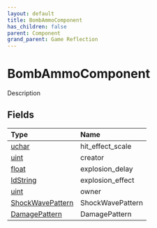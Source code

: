 ```yaml
---
layout: default
title: BombAmmoComponent
has_children: false
parent: Component
grand_parent: Game Reflection
---
```

# BombAmmoComponent
Description 

## Fields

| Type | Name |
|:-------------|:--------------|
| [uchar](/docs/game-reflection/enums/uchar) | hit_effect_scale |
| [uint](/docs/game-reflection/components/uint) | creator |
| [float](/docs/game-reflection/components/float) | explosion_delay |
| [IdString](/docs/game-reflection/components/id_string) | explosion_effect |
| [uint](/docs/game-reflection/components/uint) | owner |
| [ShockWavePattern](/docs/game-reflection/classes/shock_wave_pattern) | ShockWavePattern |
| [DamagePattern](/docs/game-reflection/classes/damage_pattern) | DamagePattern |

